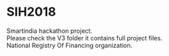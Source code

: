 # SIH2018
Smartindia hackathon project.<br>
Please check the V3 folder it contains full project files.
<br> National Registry Of Financing organization.
